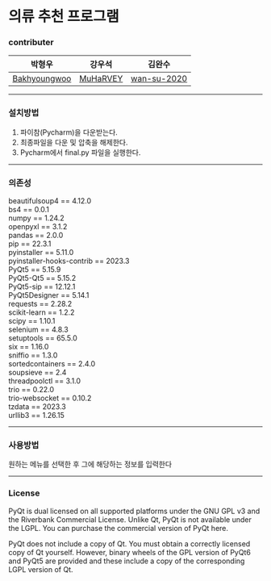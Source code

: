 # 의류 추천 프로그램


### contributer

박형우 | 강우석 | 김완수
---|---|---|
[Bakhyoungwoo](https://github.com/Bakhyoungwoo) | [MuHaRVEY](https://github.com/MuHaRVEY) | [wan-su-2020](https://github.com/wan-su-2020)
---

### 설치방법

1. 파이참(Pycharm)을 다운받는다.
2. 최종파일을 다운 및 압축을 해제한다.
3. Pycharm에서 final.py 파일을 실행한다.

---

### 의존성

beautifulsoup4         ==   4.12.0  
bs4                   ==    0.0.1  
numpy                 ==    1.24.2  
openpyxl                ==  3.1.2  
pandas            ==        2.0.0  
pip                 ==      22.3.1  
pyinstaller           ==    5.11.0  
pyinstaller-hooks-contrib == 2023.3  
PyQt5        ==             5.15.9  
PyQt5-Qt5      ==           5.15.2  
PyQt5-sip        ==         12.12.1  
PyQt5Designer      ==       5.14.1  
requests             ==     2.28.2  
scikit-learn           ==   1.2.2  
scipy                    == 1.10.1  
selenium             ==     4.8.3  
setuptools             ==   65.5.0  
six                      == 1.16.0  
sniffio         ==          1.3.0  
sortedcontainers  ==        2.4.0  
soupsieve           ==      2.4  
threadpoolctl         ==    3.1.0  
trio                    ==  0.22.0  
trio-websocket       ==     0.10.2  
tzdata                 ==   2023.3  
urllib3                  == 1.26.15  

---

### 사용방법

원하는 메뉴를 선택한 후 그에 해당하는 정보를 입력한다

---

### License

PyQt is dual licensed on all supported platforms under the GNU GPL v3 and the Riverbank Commercial License. Unlike Qt, PyQt is not available under the LGPL. You can purchase the commercial version of PyQt here. 

PyQt does not include a copy of Qt. You must obtain a correctly licensed copy of Qt yourself. However, binary wheels of the GPL version of PyQt6 and PyQt5 are provided and these include a copy of the corresponding LGPL version of Qt.

